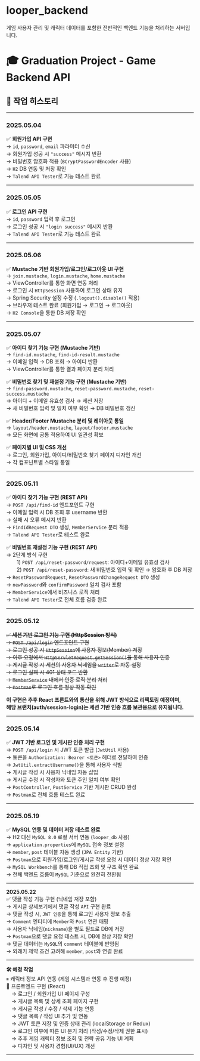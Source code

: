 # looper_backend  
게임 사용자 관리 및 캐릭터 데이터를 포함한 전반적인 백엔드 기능을 처리하는 서버입니다.

# 🎓 Graduation Project - Game Backend API

## 📅 작업 히스토리

---

### 2025.05.04

✅ **회원가입 API 구현**  
→ `id`, `password`, `email` 파라미터 수신  
→ 회원가입 성공 시 `"success"` 메시지 반환  
→ 비밀번호 암호화 적용 (`BCryptPasswordEncoder` 사용)  
→ `H2` DB 연동 및 저장 확인  
→ `Talend API Tester`로 기능 테스트 완료  

---

### 2025.05.05

✅ **로그인 API 구현**  
→ `id`, `password` 입력 후 로그인  
→ 로그인 성공 시 `"login success"` 메시지 반환  
→ `Talend API Tester`로 기능 테스트 완료  

---

### 2025.05.06

✅ **Mustache 기반 회원가입/로그인/로그아웃 UI 구현**  
→ `join.mustache`, `login.mustache`, `home.mustache`  
→ ViewController를 통한 화면 연동 처리  
→ 로그인 시 `HttpSession` 사용하여 로그인 상태 유지  
→ Spring Security 설정 수정 (`.logout().disable()` 적용)  
→ 브라우저 테스트 완료 (회원가입 → 로그인 → 로그아웃)  
→ `H2 Console`을 통한 DB 저장 확인  

---

### 2025.05.07

✅ **아이디 찾기 기능 구현 (Mustache 기반)**  
→ `find-id.mustache`, `find-id-result.mustache`  
→ 이메일 입력 → DB 조회 → 아이디 반환  
→ ViewController를 통한 결과 페이지 분리 처리  

✅ **비밀번호 찾기 및 재설정 기능 구현 (Mustache 기반)**  
→ `find-password.mustache`, `reset-password.mustache`, `reset-success.mustache`  
→ 아이디 + 이메일 유효성 검사 → 세션 저장  
→ 새 비밀번호 입력 및 일치 여부 확인 → DB 비밀번호 갱신  

✅ **Header/Footer Mustache 분리 및 레이아웃 통일**  
→ `layout/header.mustache`, `layout/footer.mustache`  
→ 모든 화면에 공통 적용하여 UI 일관성 확보  

✅ **페이지별 UI 및 CSS 개선**  
→ 로그인, 회원가입, 아이디/비밀번호 찾기 페이지 디자인 개선  
→ 각 컴포넌트별 스타일 통일  

---

### 2025.05.11  
✅ **아이디 찾기 기능 구현 (REST API)**  
→ `POST /api/find-id` 엔드포인트 구현  
→ 이메일 입력 시 DB 조회 후 username 반환  
→ 실패 시 오류 메시지 반환  
→ `FindIdRequest DTO` 생성, `MemberService` 분리 적용  
→ `Talend API Tester`로 테스트 완료  

✅ **비밀번호 재설정 기능 구현 (REST API)**  
→ 2단계 방식 구현  
  1) `POST /api/reset-password/request`: 아이디+이메일 유효성 검사  
  2) `POST /api/reset-password`: 새 비밀번호 입력 및 확인 → 암호화 후 DB 저장  
→ `ResetPasswordRequest`, `ResetPasswordChangeRequest DTO` 생성  
→ `newPassword`와 `confirmPassword` 일치 검사 포함  
→ `MemberService`에서 비즈니스 로직 처리  
→ `Talend API Tester`로 전체 흐름 검증 완료  

---

### 2025.05.12  
~~✅ **세션 기반 로그인 기능 구현 (HttpSession 방식)**~~  
~~→ `POST /api/login` 엔드포인트 구현~~  
~~→ 로그인 성공 시 `HttpSession`에 사용자 정보(Member) 저장~~  
~~→ 이후 요청에서 `HttpServletRequest.getSession()`을 통해 사용자 인증~~  
~~→ 게시글 작성 시 세션의 사용자 닉네임을 `writer`로 자동 설정~~  
~~→ 로그인 실패 시 401 상태 코드 반환~~  
~~→ `MemberService` 내에서 인증 로직 분리 처리~~  
~~→ `Postman`로 로그인 흐름 정상 작동 확인~~

**이 구현은 추후 React 프론트와의 통신을 위해 JWT 방식으로 리팩토링 예정이며,  
해당 브랜치(auth/session-login)는 세션 기반 인증 흐름 보관용으로 유지됩니다.**  

---

### 2025.05.14  
✅ **JWT 기반 로그인 및 게시판 인증 처리 구현**  
→ `POST /api/login` 시 JWT 토큰 발급 (`JwtUtil` 사용)  
→ 토큰을 `Authorization: Bearer <토큰>` 헤더로 전달하여 인증  
→ `JwtUtil.extractUsername()`을 통해 사용자 식별  
→ 게시글 작성 시 사용자 닉네임 자동 삽입  
→ 게시글 수정 시 작성자와 토큰 주인 일치 여부 확인  
→ `PostController`, `PostService` 기반 게시판 CRUD 완성  
→ `Postman`로 전체 흐름 테스트 완료


---

### 2025.05.19
✅ **MySQL 연동 및 데이터 저장 테스트 완료**  
→ H2 대신 `MySQL 8.0` 로컬 서버 연동 (`looper_db` 사용)  
→ `application.properties`에 `MySQL` 접속 정보 설정  
→ `member`, `post` 테이블 자동 생성 (`JPA Entity` 기반)  
→ `Postman`으로 회원가입/로그인/게시글 작성 요청 시 데이터 정상 저장 확인  
→ `MySQL Workbench`를 통해 DB 직접 조회 및 구조 확인 완료  
→ 전체 백엔드 흐름이 `MySQL` 기준으로 완전히 전환됨  


---

**2025.05.22**  
✅ 댓글 작성 기능 구현 (닉네임 저장 포함)  
→ 게시글 상세보기에서 댓글 작성 `API` 구현 완료  
→ 댓글 작성 시, `JWT 인증`을 통해 로그인 사용자 정보 추출  
→ `Comment` 엔티티에 `Member`와 `Post` 연관 매핑   
→ 사용자 닉네임(`nickname`)을 별도 필드로 DB에 저장  
→ `Postman`으로 댓글 요청 테스트 시, DB에 정상 저장 확인  
→ 댓글 데이터는 `MySQL`의 `comment` 테이블에 반영됨  
→ 외래키 제약 조건 고려해 `member`, `post`와 연결 완료  


---


**🛠 예정 작업**  
⏸ 캐릭터 정보 API 연동 (게임 시스템과 연동 후 진행 예정)  
🧩 프론트엔드 구현 (React)  
 → 로그인 / 회원가입 UI 페이지 구성  
 → 게시글 목록 및 상세 조회 페이지 구현  
 → 게시글 작성 / 수정 / 삭제 기능 연동  
 → 댓글 목록 / 작성 UI 추가 및 연동  
 → JWT 토큰 저장 및 인증 상태 관리 (localStorage or Redux)  
 → 로그인 여부에 따른 UI 분기 처리 (작성/수정/삭제 권한 표시)  
 → 추후 게임 캐릭터 정보 조회 및 전략 공유 기능 UI 계획  
 → 디자인 및 사용자 경험(UI/UX) 개선  


---
